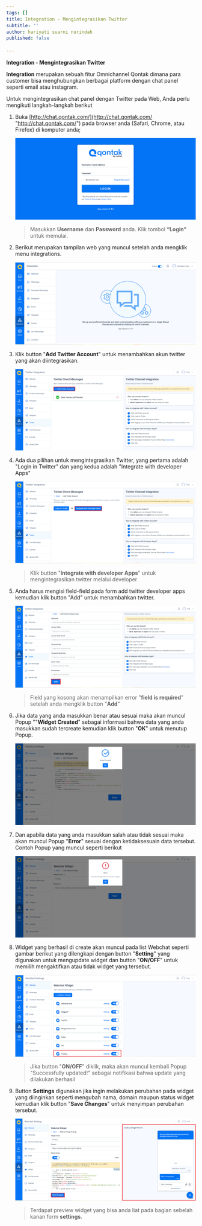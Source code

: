 ```yaml
---
tags: []
title: Integration - Mengintegrasikan Twitter
subtitle: ''
author: hariyati suarni nurindah
published: false

---
```

**Integration - Mengintegrasikan Twitter**

**Integration** merupakan sebuah fitur Omnichannel Qontak dimana para customer bisa menghubungkan berbagai platform dengan chat panel seperti email atau instagram.

Untuk mengintegrasikan chat panel dengan Twitter pada Web, Anda perlu mengikuti langkah-langkah berikut

1. Buka [http://chat.qontak.com/](http://chat.qontak.com/ "http://chat.qontak.com/") pada browser anda (Safari, Chrome, atau Firefox) di komputer anda;

   ![](/uploads/login-qontak-c.png)

   > Masukkan **Username** dan **Password** anda. Klik tombol **“Login”** untuk memulai.
2. Berikut merupakan tampilan web yang muncul setelah anda mengklik menu integrations.

   ![](/uploads/integrasi.PNG)
3. Klik button "**Add Twitter Account**" untuk menambahkan akun twitter yang akan diintegrasikan.

   ![](/uploads/twitter.PNG)
4. Ada dua pilihan untuk mengintegrasikan Twitter, yang pertama adalah "Login in Twitter" dan yang kedua adalah "Integrate with developer Apps"

   ![](/uploads/twitter2.PNG)

   > Klik button "**Integrate with developer Apps**" untuk mengintegrasikan twitter melalui developer
5. Anda harus mengisi field-field pada form add twitter developer apps kemudian klik button "Add" untuk menambahkan twitter.

   ![](/uploads/twitter3.PNG)

   > Field yang kosong akan menampilkan error "**field is required**" setelah anda mengklik button "**Add**"
6. Jika data yang anda masukkan benar atau sesuai maka akan muncul Popup ""**Widget Created**" sebagai informasi bahwa data yang anda masukkan sudah tercreate kemudian klik button "**OK**" untuk menutup Popup.

   ![](/uploads/webchat3.PNG)
7. Dan apabila data yang anda masukkan salah atau tidak sesuai maka akan muncul Popup "**Error**" sesuai dengan ketidaksesuain data tersebut. Contoh Popup yang muncul seperti berikut

   ![](/uploads/webchat2.PNG)
8. Widget yang berhasil di create akan muncul pada list  Webchat seperti gambar berikut yang dilengkapi dengan button "**Setting**" yang digunakan untuk mengupdate widget dan button "**ON/OFF**" untuk memilih mengaktifkan atau tidak widget yang tersebut.

   ![](/uploads/webchat5.PNG)

   > Jika button "**ON/OFF**" diklik, maka akan muncul kembali Popup "Successfully updated!"  sebagai notifikasi bahwa update yang dilakukan berhasil
9. Button **Settings** digunakan jika ingin melakukan perubahan pada widget yang diinginkan seperti mengubah nama, domain maupun status widget kemudian klik button "**Save Changes**" untuk menyimpan perubahan tersebut.

   ![](/uploads/webchat6.PNG)

   > Terdapat preview widget yang bisa anda liat pada bagian sebelah kanan form **settings**.